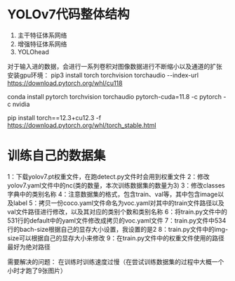 # YOLOv7代码整体结构

1. 主干特征体系网络
2. 增强特征体系网络
3. YOLOhead

对于输入进的数据，会进行一系列卷积对图像数据进行不断缩小以及通道的扩张
安装gpu环境：
pip3 install torch torchvision torchaudio --index-url https://download.pytorch.org/whl/cu118

conda install pytorch torchvision torchaudio pytorch-cuda=11.8 -c pytorch -c nvidia

pip install torch==12.3+cu12.3 -f https://download.pytorch.org/whl/torch_stable.html

# 训练自己的数据集
1：下载yolov7.pt权重文件，在跑detect.py文件时会用到权重文件
2：修改yolov7.yaml文件中的nc(类的数量，本次训练数据集的数量为3)
3：修改classes字典中的类别名称
4：注意数据集的格式，包含train、val等，其中包含image以及label
5：拷贝一份coco.yaml文件命名为voc.yaml对其中的train文件路径以及val文件路径进行修改，以及其对应的类别个数和类别名称
6：将train.py文件中的531行的default中的yaml文件修改成拷贝的voc.yaml文件
7：train.py文件中534行的bach-size根据自己的显存大小设置，我设置的是2
8：train.py文件中的img-size可以根据自己的显存大小来修改
9：在train.py文件中的权重文件使用的路径最好为绝对路径

需要解决的问题：
在训练时训练速度过慢（在尝试训练数据集的过程中大概一个小时才跑了9张图片）

